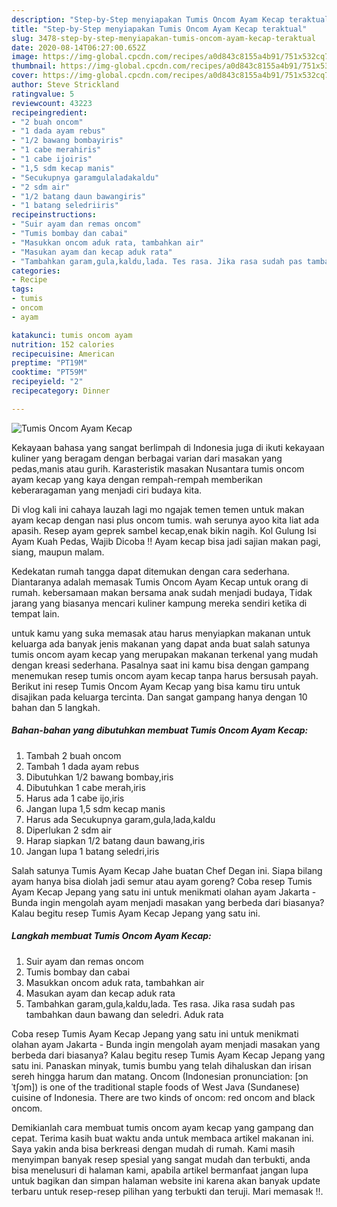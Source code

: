 ```yaml
---
description: "Step-by-Step menyiapakan Tumis Oncom Ayam Kecap teraktual"
title: "Step-by-Step menyiapakan Tumis Oncom Ayam Kecap teraktual"
slug: 3478-step-by-step-menyiapakan-tumis-oncom-ayam-kecap-teraktual
date: 2020-08-14T06:27:00.652Z
image: https://img-global.cpcdn.com/recipes/a0d843c8155a4b91/751x532cq70/tumis-oncom-ayam-kecap-foto-resep-utama.jpg
thumbnail: https://img-global.cpcdn.com/recipes/a0d843c8155a4b91/751x532cq70/tumis-oncom-ayam-kecap-foto-resep-utama.jpg
cover: https://img-global.cpcdn.com/recipes/a0d843c8155a4b91/751x532cq70/tumis-oncom-ayam-kecap-foto-resep-utama.jpg
author: Steve Strickland
ratingvalue: 5
reviewcount: 43223
recipeingredient:
- "2 buah oncom"
- "1 dada ayam rebus"
- "1/2 bawang bombayiris"
- "1 cabe merahiris"
- "1 cabe ijoiris"
- "1,5 sdm kecap manis"
- "Secukupnya garamgulaladakaldu"
- "2 sdm air"
- "1/2 batang daun bawangiris"
- "1 batang seledriiris"
recipeinstructions:
- "Suir ayam dan remas oncom"
- "Tumis bombay dan cabai"
- "Masukkan oncom aduk rata, tambahkan air"
- "Masukan ayam dan kecap aduk rata"
- "Tambahkan garam,gula,kaldu,lada. Tes rasa. Jika rasa sudah pas tambahkan daun bawang dan seledri. Aduk rata"
categories:
- Recipe
tags:
- tumis
- oncom
- ayam

katakunci: tumis oncom ayam 
nutrition: 152 calories
recipecuisine: American
preptime: "PT19M"
cooktime: "PT59M"
recipeyield: "2"
recipecategory: Dinner

---
```



![Tumis Oncom Ayam Kecap](https://img-global.cpcdn.com/recipes/a0d843c8155a4b91/751x532cq70/tumis-oncom-ayam-kecap-foto-resep-utama.jpg)

Kekayaan bahasa yang sangat berlimpah di Indonesia juga di ikuti kekayaan kuliner yang beragam dengan berbagai varian dari masakan yang pedas,manis atau gurih. Karasteristik masakan Nusantara tumis oncom ayam kecap yang kaya dengan rempah-rempah memberikan keberaragaman yang menjadi ciri budaya kita.


Di vlog kali ini cahaya lauzah lagi mo ngajak temen temen untuk makan ayam kecap dengan nasi plus oncom tumis. wah serunya ayoo kita liat ada apasih. Resep ayam geprek sambel kecap,enak bikin nagih. Kol Gulung Isi Ayam Kuah Pedas, Wajib Dicoba !! Ayam kecap bisa jadi sajian makan pagi, siang, maupun malam.

Kedekatan rumah tangga dapat ditemukan dengan cara sederhana. Diantaranya adalah memasak Tumis Oncom Ayam Kecap untuk orang di rumah. kebersamaan makan bersama anak sudah menjadi budaya, Tidak jarang yang biasanya mencari kuliner kampung mereka sendiri ketika di tempat lain.

untuk kamu yang suka memasak atau harus menyiapkan makanan untuk keluarga ada banyak jenis makanan yang dapat anda buat salah satunya tumis oncom ayam kecap yang merupakan makanan terkenal yang mudah dengan kreasi sederhana. Pasalnya saat ini kamu bisa dengan gampang menemukan resep tumis oncom ayam kecap tanpa harus bersusah payah.
Berikut ini resep Tumis Oncom Ayam Kecap yang bisa kamu tiru untuk disajikan pada keluarga tercinta. Dan sangat gampang hanya dengan 10 bahan dan 5 langkah.


<!--inarticleads1-->

##### Bahan-bahan yang dibutuhkan membuat Tumis Oncom Ayam Kecap:

1. Tambah 2 buah oncom
1. Tambah 1 dada ayam rebus
1. Dibutuhkan 1/2 bawang bombay,iris
1. Dibutuhkan 1 cabe merah,iris
1. Harus ada 1 cabe ijo,iris
1. Jangan lupa 1,5 sdm kecap manis
1. Harus ada Secukupnya garam,gula,lada,kaldu
1. Diperlukan 2 sdm air
1. Harap siapkan 1/2 batang daun bawang,iris
1. Jangan lupa 1 batang seledri,iris


Salah satunya Tumis Ayam Kecap Jahe buatan Chef Degan ini. Siapa bilang ayam hanya bisa diolah jadi semur atau ayam goreng? Coba resep Tumis Ayam Kecap Jepang yang satu ini untuk menikmati olahan ayam Jakarta - Bunda ingin mengolah ayam menjadi masakan yang berbeda dari biasanya? Kalau begitu resep Tumis Ayam Kecap Jepang yang satu ini. 

<!--inarticleads2-->

##### Langkah membuat  Tumis Oncom Ayam Kecap:

1. Suir ayam dan remas oncom
1. Tumis bombay dan cabai
1. Masukkan oncom aduk rata, tambahkan air
1. Masukan ayam dan kecap aduk rata
1. Tambahkan garam,gula,kaldu,lada. Tes rasa. Jika rasa sudah pas tambahkan daun bawang dan seledri. Aduk rata


Coba resep Tumis Ayam Kecap Jepang yang satu ini untuk menikmati olahan ayam Jakarta - Bunda ingin mengolah ayam menjadi masakan yang berbeda dari biasanya? Kalau begitu resep Tumis Ayam Kecap Jepang yang satu ini. Panaskan minyak, tumis bumbu yang telah dihaluskan dan irisan sereh hingga harum dan matang. Oncom (Indonesian pronunciation: [ɔnˈtʃɔm]) is one of the traditional staple foods of West Java (Sundanese) cuisine of Indonesia. There are two kinds of oncom: red oncom and black oncom. 

Demikianlah cara membuat tumis oncom ayam kecap yang gampang dan cepat. Terima kasih buat waktu anda untuk membaca artikel makanan ini. Saya yakin anda bisa berkreasi dengan mudah di rumah. Kami masih menyimpan banyak resep spesial yang sangat mudah dan terbukti, anda bisa menelusuri di halaman kami, apabila artikel bermanfaat jangan lupa untuk bagikan dan simpan halaman website ini karena akan banyak update terbaru untuk resep-resep pilihan yang terbukti dan teruji. Mari memasak !!. 
